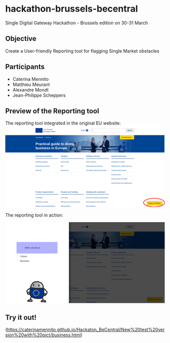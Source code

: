 # hackathon-brussels-becentral
Single Digital Gateway Hackathon - Brussels edition on 30-31 March

## Objective

Create a User-friendly Reporting tool for flagging Single Market obstacles

## Participants

- Caterina Mennito
- Matthieu Meurant
- Alexandre Mondt  
- Jean-Philippe Scheppers 

## Preview of the Reporting tool

The reporting tool integrated in the original EU website:
![preview](https://github.com/caterinamennito/Hackaton_BeCentral/blob/master/hackaton2.png)

The reporting tool in action:

![preview](https://github.com/caterinamennito/Hackaton_BeCentral/blob/master/Hackaton.png)

## Try it out!

(https://caterinamennito.github.io/Hackaton_BeCentral/New%20test%20version%20with%20pict/business.html)


